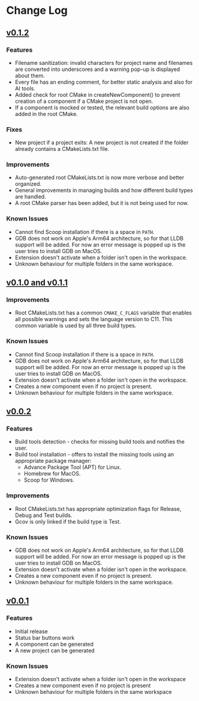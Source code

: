 # Change Log

## [v0.1.2](https://github.com/usmanmehmood55/c-toolkit/releases/tag/0.1.2)

### Features

- Filename sanitization: invalid characters for project name and filenames are
  converted into underscores and a warning pop-up is displayed about them.
- Every file has an ending comment, for better static analysis and also for AI
  tools.
- Added check for root CMake in createNewComponent() to prevent creation of a
  component if a CMake project is not open.
- If a component is mocked or tested, the relevant build options are also added
  in the root CMake.

### Fixes

- New project if a project exits: A new project is not created if the folder
  already contains a CMakeLists.txt file.

### Improvements

- Auto-generated root CMakeLists.txt is now more verbose and better organized.
- General improvements in managing builds and how different build types are
  handled.
- A root CMake parser has been added, but it is not being used for now.

### Known Issues

- Cannot find Scoop installation if there is a space in `PATH`.
- GDB does not work on Apple's Arm64 architecture, so for that LLDB support will
  be added. For now an error message is popped up is the user tries to install
  GDB on MacOS.
- Extension doesn't activate when a folder isn't open in the workspace.
- Unknown behaviour for multiple folders in the same workspace.

## [v0.1.0 and v0.1.1](https://github.com/usmanmehmood55/c-toolkit/releases/tag/0.1.0)

### Improvements

- Root CMakeLists.txt has a common `CMAKE_C_FLAGS` variable that enables all
  possible warnings and sets the language version to C11. This common variable
  is used by all three build types.

### Known Issues

- Cannot find Scoop installation if there is a space in `PATH`.
- GDB does not work on Apple's Arm64 architecture, so for that LLDB support will
  be added. For now an error message is popped up is the user tries to install
  GDB on MacOS.
- Extension doesn't activate when a folder isn't open in the workspace.
- Creates a new component even if no project is present.
- Unknown behaviour for multiple folders in the same workspace.

## [v0.0.2](https://github.com/usmanmehmood55/c-toolkit/releases/tag/0.0.2)

### Features

- Build tools detection - checks for missing build tools and notifies the user.
- Build tool installation - offers to install the missing tools using an
  appropriate package manager:
  - Advance Package Tool (APT) for Linux.
  - Homebrew for MacOS.
  - Scoop for Windows.

### Improvements

- Root CMakeLists.txt has appropriate optimization flags for Release, Debug and
  Test builds.
- Gcov is only linked if the build type is Test.

### Known Issues

- GDB does not work on Apple's Arm64 architecture, so for that LLDB support will
  be added. For now an error message is popped up is the user tries to install
  GDB on MacOS.
- Extension doesn't activate when a folder isn't open in the workspace.
- Creates a new component even if no project is present.
- Unknown behaviour for multiple folders in the same workspace.

## [v0.0.1](https://github.com/usmanmehmood55/c-toolkit/releases/tag/0.0.1)

### Features

- Initial release
- Status bar buttons work
- A component can be generated
- A new project can be generated

### Known Issues

- Extension doesn't activate when a folder isn't open in the workspace
- Creates a new component even if no project is present
- Unknown behaviour for multiple folders in the same workspace

